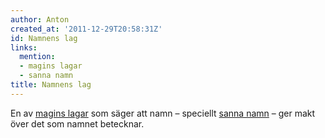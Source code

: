 ```yaml
---
author: Anton
created_at: '2011-12-29T20:58:31Z'
id: Namnens lag
links:
  mention:
  - magins lagar
  - sanna namn
title: Namnens lag
---
```


En av [magins lagar] som säger att namn – speciellt [sanna namn] – ger makt över det som namnet
betecknar.

  [magins lagar]: magins_lagar
  [sanna namn]: sanna_namn
